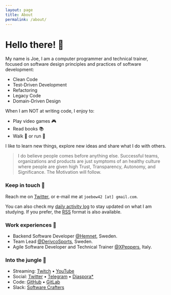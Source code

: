 ```yaml
---
layout: page
title: About
permalink: /about/
---
```


# Hello there! :wave:

My name is Joe, I am a computer programmer and technical trainer, focused on software design principles and practices of software development:

- Clean Code
- Test-Driven Development
- Refactoring
- Legacy Code
- Domain-Driven Design

When I am NOT at writing code, I enjoy to:

- Play video games :video_game:
- Read books :books:
- Walk :walking: or run :running:

I like to learn new things, explore new ideas and share what I do with others.

> I do believe people comes before anything else. Successful teams, organizations and products are just symptoms of an healthy culture where people are given high Trust, Transparency, Autonomy, and Significance. The Motivation will follow.

### Keep in touch :bookmark:

Reach me on [Twitter](https://twitter.com/joebew42), or e-mail me at `joebew42 [at] gmail.com`.

You can also check my [daily activity log](http://joebew42.github.io/events.xml) to stay updated on what I am studying. If you prefer, the [RSS](https://daily2rss.herokuapp.com/rss/?url=http://joebew42.github.io/events) format is also available.

### Work experiences :briefcase:

- Backend Software Developer [@Hemnet](https://twitter.com/hemnet), Sweden.
- Team Lead [@DerivcoSports](https://twitter.com/derivcosports), Sweden.
- Agile Software Developer and Technical Trainer [@XPeppers](https://twitter.com/xpeppers), Italy.

### Into the jungle :palm_tree:

- Streaming: [Twitch](https://twitch.tv/joebew42) • [YouTube](https://www.youtube.com/channel/UCEt-X-5yZ86SYTNDbSQgVAQ)
- Social: [Twitter](https://twitter.com/joebew42) • [Telegram](https://t.me/joebew42) • [Diaspora*](https://joindiaspora.com/people/fdc8e995614a2609)
- Code: [GitHub](https://github.com/joebew42) • [GitLab](https://gitlab.com/joebew42)
- Slack: [Software Crafters](http://slack.softwarecraftsmanship.org/)
